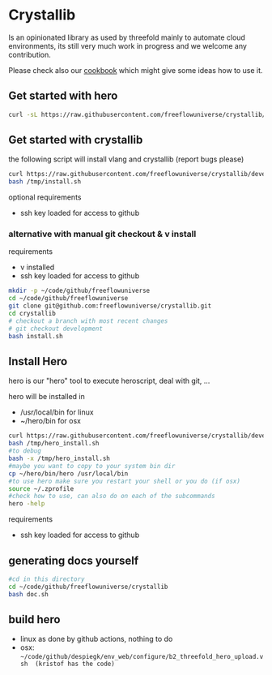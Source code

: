 
# Crystallib

Is an opinionated library as used by threefold mainly to automate cloud environments, its still very much work in progress and we welcome any contribution.

Please check also our [cookbook](https://github.com/freeflowuniverse/crystallib/tree/development/cookbook) which might give some ideas how to use it.

## Get started with hero

```bash
curl -sL https://raw.githubusercontent.com/freeflowuniverse/crystallib/development/scripts/installer_hero.sh | bash
```

## Get started with crystallib

the following script will install vlang and crystallib (report bugs please)

```bash
curl https://raw.githubusercontent.com/freeflowuniverse/crystallib/development/scripts/installer.sh > /tmp/install.sh
bash /tmp/install.sh
```

optional requirements

- ssh key loaded for access to github

### alternative with manual git checkout & v install

requirements

- v installed
- ssh key loaded for access to github

```bash
mkdir -p ~/code/github/freeflowuniverse
cd ~/code/github/freeflowuniverse
git clone git@github.com:freeflowuniverse/crystallib.git
cd crystallib
# checkout a branch with most recent changes
# git checkout development 
bash install.sh

```

## Install Hero

hero is our "hero" tool to execute heroscript, deal with git, ...

hero will be installed in

- /usr/local/bin for linux
- ~/hero/bin for osx

```bash
curl https://raw.githubusercontent.com/freeflowuniverse/crystallib/development/scripts/installer_hero.sh > /tmp/hero_install.sh
bash /tmp/hero_install.sh
#to debug
bash -x /tmp/hero_install.sh
#maybe you want to copy to your system bin dir
cp ~/hero/bin/hero /usr/local/bin
#to use hero make sure you restart your shell or you do (if osx)
source ~/.zprofile 
#check how to use, can also do on each of the subcommands
hero -help
```

requirements

- ssh key loaded for access to github

## generating docs yourself

```bash
#cd in this directory
cd ~/code/github/freeflowuniverse/crystallib
bash doc.sh
```

## build hero

- linux as done by github actions, nothing to do
- osx: `~/code/github/despiegk/env_web/configure/b2_threefold_hero_upload.vsh  (kristof has the code)`

